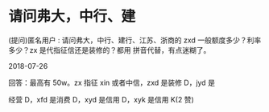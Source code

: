 # 请问弗大，中行、建

(提问)匿名用户 : 请问弗大，中行、建行、江苏、浙商的 zxd 一般额度多少？利率多少？zx 是代指征信还是装修的？都用 拼音代替，有点迷糊了。

2018-07-26

回答：最高有 50w。zx 指征 xin 或者中信，zxd 是装修 D，jyd 是

经营 D，xfd 是消费 D，xyd 是信用 D，xyk 是信用 K(2 赞)